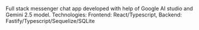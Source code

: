 Full stack messenger chat app developed with help of Google AI studio and Gemini 2.5 model.
Technologies: Frontend: React/Typescript, Backend: Fastify/Typescript/Sequelize/SQLite
